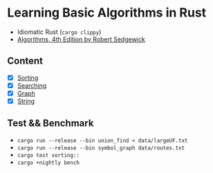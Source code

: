 # Learning Basic Algorithms in Rust
- Idiomatic Rust (`cargo clippy`)
- [Algorithms, 4th Edition by Robert Sedgewick](https://algs4.cs.princeton.edu/)

## Content
  - [x] [Sorting](./src/sorting/README.md)
  - [x] [Searching](./src/searching/README.md)
  - [x] [Graph](./src/graphs/README.md)
  - [x] [String](./src/strings/README.md)

## Test && Benchmark
 - `cargo run --release --bin union_find < data/largeUF.txt`
 - `cargo run --release --bin symbol_graph data/routes.txt`
 - `cargo test sorting::`
 - `cargo +nightly bench`
